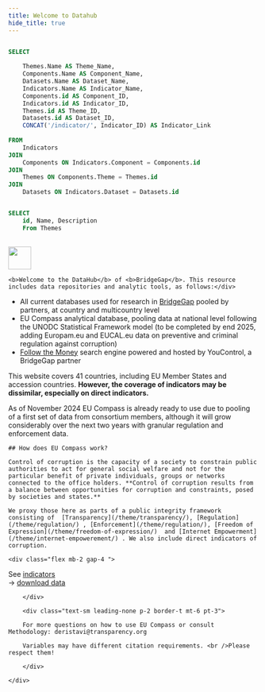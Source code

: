 ```yaml
---
title: Welcome to Datahub
hide_title: true 
---
```


```sql ziToc

SELECT 
    
    Themes.Name AS Theme_Name,
    Components.Name AS Component_Name,
    Datasets.Name AS Dataset_Name,
    Indicators.Name AS Indicator_Name,
    Components.id AS Component_ID,
    Indicators.id AS Indicator_ID,
    Themes.id AS Theme_ID,    
    Datasets.id AS Dataset_ID,
    CONCAT('/indicator/', Indicator_ID) AS Indicator_Link
    
FROM 
    Indicators
JOIN 
    Components ON Indicators.Component = Components.id
JOIN 
    Themes ON Components.Theme = Themes.id
JOIN 
    Datasets ON Indicators.Dataset = Datasets.id

```

```sql ziThemes

SELECT 
    id, Name, Description
    From Themes
  

```

 
 
 
<div class="grid md:grid-cols-2 gap-6 ">
<div class="">
 
<img src="assets/bridgegap-logo.svg" class="mb-4" style="height: 3.3em;" />

<div class="text-lg mb-2">

    <b>Welcome to the DataHub</b> of <b>BridgeGap</b>. This resource includes data repositories and analytic tools, as follows:</div>

- All current databases used for research in [BridgeGap](https://corruptiondata.eu)  pooled by partners, at country and multicountry level
- EU Compass analytical database, pooling data at national level following the UNODC Statistical Framework model (to be completed by end 2025, adding Europam.eu and EUCAL.eu data on preventive and criminal regulation against corruption)
- [Follow the Money](https://corruptiondata.eu/followthemoney/)  search engine powered and hosted by YouControl, a BridgeGap partner
 
 This website covers 41 countries, including EU Member States and accession countries. **However, the coverage of indicators may be dissimilar, especially on direct indicators.**

 As of November 2024 EU Compass is already ready to use due to pooling of a first set of data from consortium members, although it will grow considerably over the next two years with granular regulation and enforcement data.

</div>
<div>
<div style="width: 30em;" class=" "><InteractiveSVG1 src="/assets/dh-pie2.svg"  /> </div>
</div>



<div class="bg-sky-200 px-6 rounded-md pt-2">



    ## How does EU Compass work?

    Control of corruption is the capacity of a society to constrain public authorities to act for general social welfare and not for the particular benefit of private individuals, groups or networks connected to the office holders. **Control of corruption results from a balance between opportunities for corruption and constraints, posed by societies and states.** 

    We proxy those here as parts of a public integrity framework consisting of  [Transparency](/theme/transparency/), [Regulation](/theme/regulation/) , [Enforcement](/theme/regulation/), [Freedom of Expression](/theme/freedom-of-expression/)  and [Internet Empowerment](/theme/internet-empowerement/) . We also include direct indicators of corruption.

</div>



<div class="">

    <div class="flex mb-2 gap-4 ">
<div class="md:w-20"></div>
        <div class="  text-center   bg-yellow-50	 border p-2 px-4 rounded shadow-sm" >
            See   <a class="markdown font-bold" href="/indicator/"> indicators </a>
        </div>
        <div class="bg-slate-50 text-center  p-2 border px-4 rounded shadow-sm">
            &rarr;  <a href="/downloads/" class="font-bold  markdown">download data</a>
        </div>

        </div>

        <div class="text-sm leading-none p-2 border-t mt-6 pt-3">

        For more questions on how to use EU Compass or consult Methodology: deristavi@transparency.org 

        Variables may have different citation requirements. <br />Please respect them!
        
        </div>

    </div>

 </div>



 
 

 <style>
 .xlist h3 {font-weight: bold;}
 .xlist p {line-height: 1.2;margin-bottom: 1ex; font-size: .9em;}
 
 *[onclick] {
  cursor: pointer;
 }
 *[onclick]:hover {
  cursor: pointer;
  opacity: 0.7;
 }
 tr td:first-child {
  font-family: 'Arial Narrow'; 
  text-overflow: ellipsis;   
    overflow:hidden;              
    white-space:nowrap;           
    width: 8em; padding-right: 1.5ex; 
    /*opacity: 0;  */
 }
 tr td:nth-child(2) {
  font-family: 'Arial Narrow'; text-align: center; 
 }
 
 </style>